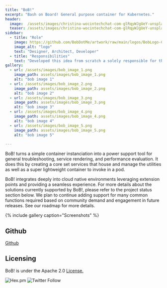 ```yaml
---
title: "BoB!"
excerpt: "Bash on Board! General purpose container for Kubernetes."
header:
  image:  /assets/images/christina-wocintechchat-com-glRqyWJgUeY-unsplash_800X534.jpg
  teaser: /assets/images/christina-wocintechchat-com-glRqyWJgUeY-unsplash_640X427.jpg
sidebar:
  - title: "Role"
    image: https://github.com/BobDotMe/artwork/raw/main/logos/BobLogo-Color.png
    image_alt: "logo"
    text: "Designer, Architect, Developer"
  - title: "Responsibilities"
    text: "Developed this idea from scratch a solely responsible for the project's direction"
gallery:
  - url: /assets/images/bob_image_1.png
    image_path: assets/images/bob_image_1.png
    alt: "bob image 1"
  - url: /assets/images/bob_image_2.png
    image_path: assets/images/bob_image_2.png
    alt: "bob image 2"
  - url: /assets/images/bob_image_3.png
    image_path: assets/images/bob_image_3.png
    alt: "bob image 3"
  - url: /assets/images/bob_image_4.png
    image_path: assets/images/bob_image_4.png
    alt: "bob image 4"
  - url: /assets/images/bob_image_5.png
    image_path: assets/images/bob_image_5.png
    alt: "bob image 5"
  
---
```

BoB! turns a simple container instanciation into a power support tool for general troubleshooting, service rendering, and performance evaluation. It does this by creating a core set services that house and manage the utilities as well as a super lightweight container to invoke in a pod.

BoB! integrates deeply into cloud native environments leveraging extension points and providing a seamless experience. For more details about the solutions currently supported by BoB!, please refer to the project status section below. We plan to continue adding support for many common functions required based on community demand and engagement in future releases. See our roadmap for more details.

{% include gallery caption="Screenshots" %}

## Github 
[Github](https://github.com/262life/bob)
## Licensing
BoB! is under the Apache 2.0 [License.](https://github.com/262life/bob/blob/master/LICENSE.md)

![Hex.pm](https://img.shields.io/hexpm/l/apa)
![Twitter Follow](https://img.shields.io/twitter/follow/262life_bob?style=social)